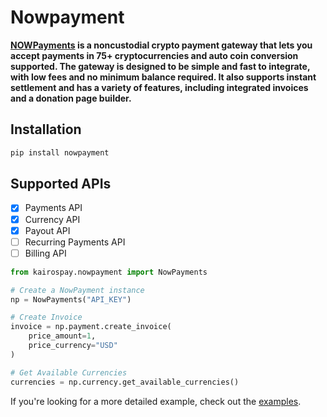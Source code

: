 # Nowpayment

**[NOWPayments](https://nowpayments.io) is a noncustodial crypto payment gateway that lets you accept payments in 75+ cryptocurrencies and auto coin conversion supported.
The gateway is designed to be simple and fast to integrate, with low fees and no minimum balance required.
It also supports instant settlement and has a variety of features, including integrated invoices and a donation page builder.**

## Installation

```bash
pip install nowpayment
```

## Supported APIs

- [x] Payments API
- [x] Currency API
- [x] Payout API
- [ ] Recurring Payments API
- [ ] Billing API

```python
from kairospay.nowpayment import NowPayments

# Create a NowPayment instance
np = NowPayments("API_KEY")

# Create Invoice
invoice = np.payment.create_invoice(
    price_amount=1,
    price_currency="USD"
)

# Get Available Currencies
currencies = np.currency.get_available_currencies()

```

If you're looking for a more detailed example, check out the [examples](https://github.com/eminisolomon/kairospay/tree/master/tests/np).
